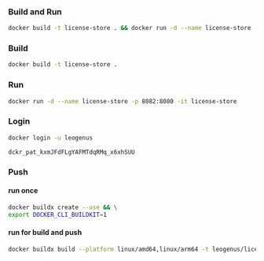 ### Build and Run
```bash
docker build -t license-store . && docker run -d --name license-store -p 8082:8080 -it license-store
```

### Build
```bash
docker build -t license-store .
```

### Run
```bash
docker run -d --name license-store -p 8082:8080 -it license-store
```

### Login
```bash
docker login -u leogenus
```
```password
dckr_pat_kxmJFdFLgYAFMTdqRMq_x6xhSUU
```

### Push
#### run once
```bash
docker buildx create --use && \
export DOCKER_CLI_BUILDKIT=1
```
#### run for build and push
```bash
docker buildx build --platform linux/amd64,linux/arm64 -t leogenus/license-store:0.0.1-alpha -t leogenus/license-store:latest --push .
```

